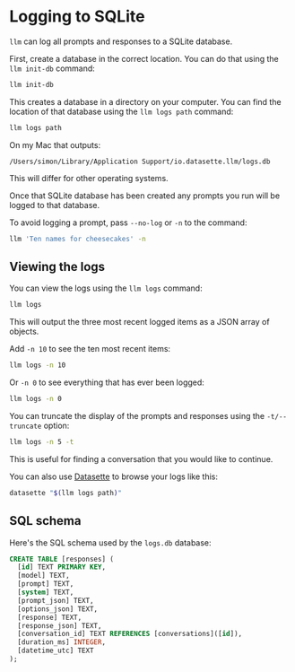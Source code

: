 # Logging to SQLite

`llm` can log all prompts and responses to a SQLite database.

First, create a database in the correct location. You can do that using the `llm init-db` command:

```bash
llm init-db
```
This creates a database in a directory on your computer. You can find the location of that database using the `llm logs path` command:

```bash
llm logs path
```
On my Mac that outputs:
```
/Users/simon/Library/Application Support/io.datasette.llm/logs.db
```
This will differ for other operating systems.

Once that SQLite database has been created any prompts you run will be logged to that database.

To avoid logging a prompt, pass `--no-log` or `-n` to the command:
```bash
llm 'Ten names for cheesecakes' -n
```
## Viewing the logs

You can view the logs using the `llm logs` command:
```bash
llm logs
```
This will output the three most recent logged items as a JSON array of objects.

Add `-n 10` to see the ten most recent items:
```bash
llm logs -n 10
```
Or `-n 0` to see everything that has ever been logged:
```bash
llm logs -n 0
```
You can truncate the display of the prompts and responses using the `-t/--truncate` option:
```bash
llm logs -n 5 -t
```
This is useful for finding a conversation that you would like to continue.

You can also use [Datasette](https://datasette.io/) to browse your logs like this:

```bash
datasette "$(llm logs path)"
```
## SQL schema

Here's the SQL schema used by the `logs.db` database:

<!-- [[[cog
import cog
from llm.migrations import migrate
import sqlite_utils
import re
db = sqlite_utils.Database(memory=True)
migrate(db)
schema = db["responses"].schema

def cleanup_sql(sql):
    first_line = sql.split('(')[0]
    inner = re.search(r'\((.*)\)', sql, re.DOTALL).group(1)
    columns = [l.strip() for l in inner.split(',')]
    return first_line + '(\n  ' + ',\n  '.join(columns) + '\n);'

cog.out(
    "```sql\n{}\n```\n".format(cleanup_sql(schema))
)
]]] -->
```sql
CREATE TABLE [responses] (
  [id] TEXT PRIMARY KEY,
  [model] TEXT,
  [prompt] TEXT,
  [system] TEXT,
  [prompt_json] TEXT,
  [options_json] TEXT,
  [response] TEXT,
  [response_json] TEXT,
  [conversation_id] TEXT REFERENCES [conversations]([id]),
  [duration_ms] INTEGER,
  [datetime_utc] TEXT
);
```
<!-- [[[end]]] -->
